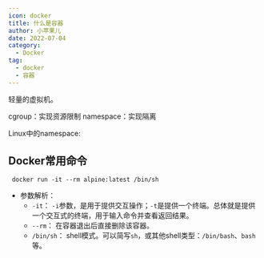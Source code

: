 ```yaml
---
icon: docker
title: 什么是容器
author: 小苹果儿
date: 2022-07-04
category:
  - Docker
tag:
  - docker
  - 容器
---
```



轻量的虚拟机。

cgroup：实现资源限制
namespace：实现隔离

Linux中的namespace:

## Docker常用命令

```shell
 docker run -it --rm alpine:latest /bin/sh
```

- 参数解析：
  - `-it`： `-i`参数，是用于提供交互操作；`-t`是提供一个终端。总体就是提供一个交互式的终端，用于输入命令并查看返回结果。
  - `--rm`： 在容器退出后直接删除该容器。
  - `/bin/sh`： shell模式。可以简写`sh`，或其他shell类型：`/bin/bash`、`bash`等。
